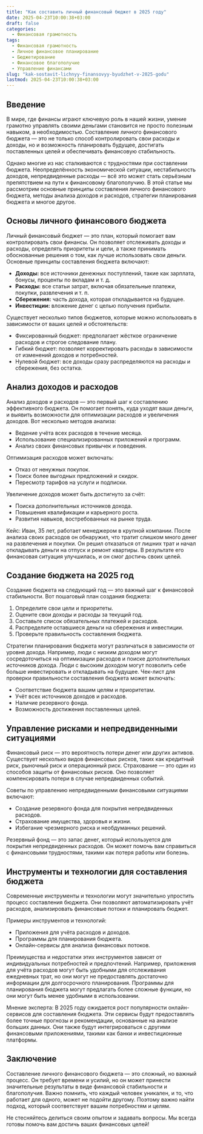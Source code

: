 ```yaml
---
title: "Как составить личный финансовый бюджет в 2025 году"
date: 2025-04-23T10:00:38+03:00
draft: false
categories:
  - Финансовая грамотность
tags:
  - Финансовая грамотность
  - Личное финансовое планирование
  - Бюджетирование
  - Финансовое благополучие
  - Управление финансами
slug: "kak-sostavit-lichnyy-finansovyy-byudzhet-v-2025-godu"
lastmod: 2025-04-23T10:00:38+03:00
---
```


## Введение

В мире, где финансы играют ключевую роль в нашей жизни, умение грамотно управлять своими деньгами становится не просто полезным навыком, а необходимостью. Составление личного финансового бюджета — это не только способ контролировать свои расходы и доходы, но и возможность планировать будущее, достигать поставленных целей и обеспечивать финансовую стабильность.

Однако многие из нас сталкиваются с трудностями при составлении бюджета. Неопределённость экономической ситуации, нестабильность доходов, непредвиденные расходы — всё это может стать серьёзным препятствием на пути к финансовому благополучию. В этой статье мы рассмотрим основные принципы составления личного финансового бюджета, методы анализа доходов и расходов, стратегии планирования бюджета и многое другое.

## Основы личного финансового бюджета

Личный финансовый бюджет — это план, который помогает вам контролировать свои финансы. Он позволяет отслеживать доходы и расходы, определять приоритеты и цели, а также принимать обоснованные решения о том, как лучше использовать свои деньги. Основные принципы составления бюджета включают:

* **Доходы:** все источники денежных поступлений, такие как зарплата, бонусы, проценты по вкладам и т. д.
* **Расходы:** все статьи затрат, включая обязательные платежи, покупки, развлечения и т. п.
* **Сбережения:** часть дохода, которая откладывается на будущее.
* **Инвестиции:** вложение денег с целью получения прибыли.

Существует несколько типов бюджетов, которые можно использовать в зависимости от ваших целей и обстоятельств:

* Фиксированный бюджет: предполагает жёсткое ограничение расходов и строгое следование плану.
* Гибкий бюджет: позволяет корректировать расходы в зависимости от изменений доходов и потребностей.
* Нулевой бюджет: все доходы сразу распределяются на расходы и сбережения, без остатка.

## Анализ доходов и расходов

Анализ доходов и расходов — это первый шаг к составлению эффективного бюджета. Он помогает понять, куда уходят ваши деньги, и выявить возможности для оптимизации расходов и увеличения доходов. Вот несколько методов анализа:

* Ведение учёта всех расходов в течение месяца.
* Использование специализированных приложений и программ.
* Анализ своих финансовых привычек и поведения.

Оптимизация расходов может включать:

* Отказ от ненужных покупок.
* Поиск более выгодных предложений и скидок.
* Пересмотр тарифов на услуги и подписки.

Увеличение доходов может быть достигнуто за счёт:

* Поиска дополнительных источников дохода.
* Повышения квалификации и карьерного роста.
* Развития навыков, востребованных на рынке труда.

Кейс: Иван, 35 лет, работает менеджером в крупной компании. После анализа своих расходов он обнаружил, что тратит слишком много денег на развлечения и покупки. Он решил отказаться от лишних трат и начал откладывать деньги на отпуск и ремонт квартиры. В результате его финансовая ситуация улучшилась, и он смог достичь своих целей.

## Создание бюджета на 2025 год

Создание бюджета на следующий год — это важный шаг к финансовой стабильности. Вот пошаговый план создания бюджета:

1. Определите свои цели и приоритеты.
2. Оцените свои доходы и расходы за текущий год.
3. Составьте список обязательных платежей и расходов.
4. Распределите оставшиеся деньги на сбережения и инвестиции.
5. Проверьте правильность составления бюджета.

Стратегии планирования бюджета могут различаться в зависимости от уровня дохода. Например, люди с низким доходом могут сосредоточиться на оптимизации расходов и поиске дополнительных источников дохода. Люди с высоким доходом могут позволить себе больше инвестировать и откладывать на будущее. Чек-лист для проверки правильности составления бюджета может включать:

* Соответствие бюджета вашим целям и приоритетам.
* Учёт всех источников доходов и расходов.
* Наличие резервного фонда.
* Возможность достижения поставленных целей.

## Управление рисками и непредвиденными ситуациями

Финансовый риск — это вероятность потери денег или других активов. Существует несколько видов финансовых рисков, таких как кредитный риск, рыночный риск и операционный риск. Страхование — это один из способов защиты от финансовых рисков. Оно позволяет компенсировать потери в случае непредвиденных событий.

Советы по управлению непредвиденными финансовыми ситуациями включают:

* Создание резервного фонда для покрытия непредвиденных расходов.
* Страхование имущества, здоровья и жизни.
* Избегание чрезмерного риска и необдуманных решений.

Резервный фонд — это запас денег, который используется для покрытия непредвиденных расходов. Он может помочь вам справиться с финансовыми трудностями, такими как потеря работы или болезнь.

## Инструменты и технологии для составления бюджета

Современные инструменты и технологии могут значительно упростить процесс составления бюджета. Они позволяют автоматизировать учёт расходов, анализировать финансовые потоки и планировать бюджет.

Примеры инструментов и технологий:

* Приложения для учёта расходов и доходов.
* Программы для планирования бюджета.
* Онлайн-сервисы для анализа финансовых потоков.

Преимущества и недостатки этих инструментов зависят от индивидуальных потребностей и предпочтений. Например, приложения для учёта расходов могут быть удобными для отслеживания ежедневных трат, но они могут не предоставлять достаточно информации для долгосрочного планирования. Программы для планирования бюджета могут предлагать более сложные функции, но они могут быть менее удобными в использовании.

Мнение эксперта: В 2025 году ожидается рост популярности онлайн-сервисов для составления бюджета. Эти сервисы будут предоставлять более точные прогнозы и рекомендации, основанные на анализе больших данных. Они также будут интегрироваться с другими финансовыми приложениями, такими как банки и инвестиционные платформы.

## Заключение

Составление личного финансового бюджета — это сложный, но важный процесс. Он требует времени и усилий, но он может принести значительные результаты в виде финансовой стабильности и благополучия. Важно помнить, что каждый человек уникален, и то, что работает для одного, может не подойти другому. Поэтому важно найти подход, который соответствует вашим потребностям и целям.

Не стесняйтесь делиться своим опытом и задавать вопросы. Мы всегда готовы помочь вам достичь ваших финансовых целей!
